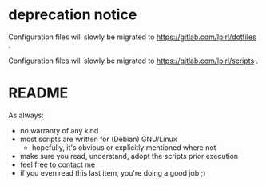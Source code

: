 # deprecation notice

Configuration files will slowly be migrated to
https://gitlab.com/lpirl/dotfiles .

Configuration files will slowly be migrated to
https://gitlab.com/lpirl/scripts .

# README

As always:

* no warranty of any kind
* most scripts are written for (Debian) GNU/Linux
	* hopefully, it's obvious or explicitly mentioned where not
* make sure you read, understand, adopt the scripts prior execution
* feel free to contact me
* if you even read this last item, you're doing a good job ;)
